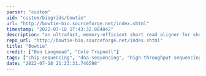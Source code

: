 ```yaml
---
parser: "custom"
uid: "custom/biogrids/bowtie"
url: "http://bowtie-bio.sourceforge.net/index.shtml"
timestamp: "2022-07-18 17:43:32.884842"
description: "an ultrafast, memory-efficient short read aligner for short DNA sequences (reads) from next-gen sequencers."
repo_url: "http://bowtie-bio.sourceforge.net/index.shtml"
title: "Bowtie"
credit: ["Ben Langmead", "Cole Trapnell"]
tags: ["chip-sequencing", "dna-sequencing", "high-throughput-sequencing", "read-alignment", "rna-sequencing", "wgs-analysis"]
date: "2022-07-18 21:23:31.746598"
---
```


